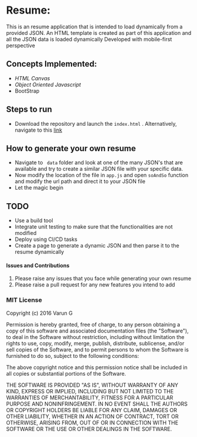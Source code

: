 # Resume:

This is an resume application that is intended to load dynamically from a provided JSON. 
An HTML template is created as part of this application and all the JSON data is loaded dynamically
Developed with mobile-first perspective


## Concepts Implemented:
* *HTML Canvas*
* *Object Oriented Javascript*
* BootStrap

## Steps to run
* Download the repository and launch the ```index.html``` . Alternatively, navigate to this [link](https://gvsvarun.github.io/resume/)

## How to generate your own resume
* Navigate to ``` data``` folder and look at one of the many JSON's that are available and try to create a similar JSON file with your specific data.
* Now modify the location of the file in ```app.js``` and open  ```soAndSo``` function and modify the url path and direct it to your JSON file
* Let the magic begin

## TODO
* Use a build tool
* Integrate unit testing to make sure that the functionalities are not modified
* Deploy using CI/CD tasks
* Create a page to generate a dynamic JSON and then parse it to the resume dynamically
 
#### Issues and Contributions
1. Please raise any issues that you face while generating your own resume
2. Please raise a pull request for any new features you intend to add

### MIT License

Copyright (c) 2016 Varun G

Permission is hereby granted, free of charge, to any person obtaining a copy
of this software and associated documentation files (the "Software"), to deal
in the Software without restriction, including without limitation the rights
to use, copy, modify, merge, publish, distribute, sublicense, and/or sell
copies of the Software, and to permit persons to whom the Software is
furnished to do so, subject to the following conditions:

The above copyright notice and this permission notice shall be included in all
copies or substantial portions of the Software.

THE SOFTWARE IS PROVIDED "AS IS", WITHOUT WARRANTY OF ANY KIND, EXPRESS OR
IMPLIED, INCLUDING BUT NOT LIMITED TO THE WARRANTIES OF MERCHANTABILITY,
FITNESS FOR A PARTICULAR PURPOSE AND NONINFRINGEMENT. IN NO EVENT SHALL THE
AUTHORS OR COPYRIGHT HOLDERS BE LIABLE FOR ANY CLAIM, DAMAGES OR OTHER
LIABILITY, WHETHER IN AN ACTION OF CONTRACT, TORT OR OTHERWISE, ARISING FROM,
OUT OF OR IN CONNECTION WITH THE SOFTWARE OR THE USE OR OTHER DEALINGS IN THE
SOFTWARE.
